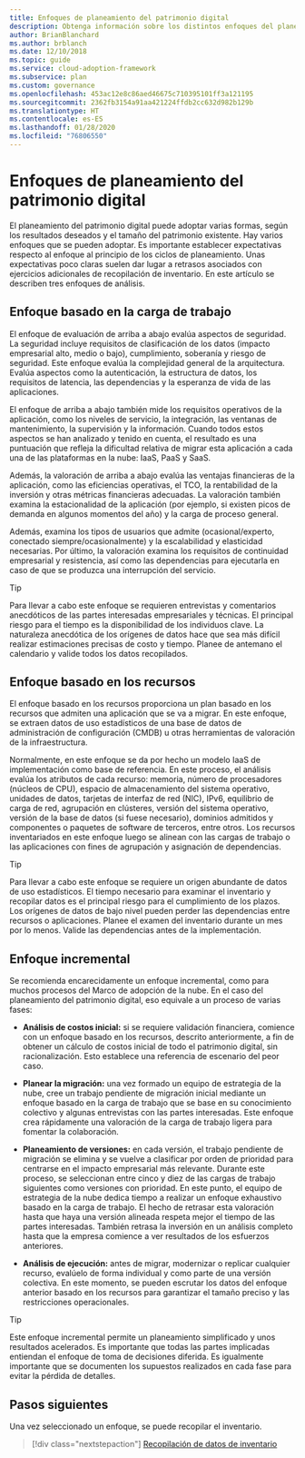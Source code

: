 ```yaml
---
title: Enfoques de planeamiento del patrimonio digital
description: Obtenga información sobre los distintos enfoques del planeamiento del patrimonio digital.
author: BrianBlanchard
ms.author: brblanch
ms.date: 12/10/2018
ms.topic: guide
ms.service: cloud-adoption-framework
ms.subservice: plan
ms.custom: governance
ms.openlocfilehash: 453ac12e8c86aed46675c710395101ff3a121195
ms.sourcegitcommit: 2362fb3154a91aa421224ffdb2cc632d982b129b
ms.translationtype: HT
ms.contentlocale: es-ES
ms.lasthandoff: 01/28/2020
ms.locfileid: "76806550"
---
```

# <a name="approaches-to-digital-estate-planning"></a>Enfoques de planeamiento del patrimonio digital

El planeamiento del patrimonio digital puede adoptar varias formas, según los resultados deseados y el tamaño del patrimonio existente. Hay varios enfoques que se pueden adoptar. Es importante establecer expectativas respecto al enfoque al principio de los ciclos de planeamiento. Unas expectativas poco claras suelen dar lugar a retrasos asociados con ejercicios adicionales de recopilación de inventario. En este artículo se describen tres enfoques de análisis.

## <a name="workload-driven-approach"></a>Enfoque basado en la carga de trabajo

El enfoque de evaluación de arriba a abajo evalúa aspectos de seguridad. La seguridad incluye requisitos de clasificación de los datos (impacto empresarial alto, medio o bajo), cumplimiento, soberanía y riesgo de seguridad. Este enfoque evalúa la complejidad general de la arquitectura. Evalúa aspectos como la autenticación, la estructura de datos, los requisitos de latencia, las dependencias y la esperanza de vida de las aplicaciones.

El enfoque de arriba a abajo también mide los requisitos operativos de la aplicación, como los niveles de servicio, la integración, las ventanas de mantenimiento, la supervisión y la información. Cuando todos estos aspectos se han analizado y tenido en cuenta, el resultado es una puntuación que refleja la dificultad relativa de migrar esta aplicación a cada una de las plataformas en la nube: IaaS, PaaS y SaaS.

Además, la valoración de arriba a abajo evalúa las ventajas financieras de la aplicación, como las eficiencias operativas, el TCO, la rentabilidad de la inversión y otras métricas financieras adecuadas. La valoración también examina la estacionalidad de la aplicación (por ejemplo, si existen picos de demanda en algunos momentos del año) y la carga de proceso general.

Además, examina los tipos de usuarios que admite (ocasional/experto, conectado siempre/ocasionalmente) y la escalabilidad y elasticidad necesarias. Por último, la valoración examina los requisitos de continuidad empresarial y resistencia, así como las dependencias para ejecutarla en caso de que se produzca una interrupción del servicio.

> [!TIP]
> Para llevar a cabo este enfoque se requieren entrevistas y comentarios anecdóticos de las partes interesadas empresariales y técnicas. El principal riesgo para el tiempo es la disponibilidad de los individuos clave. La naturaleza anecdótica de los orígenes de datos hace que sea más difícil realizar estimaciones precisas de costo y tiempo. Planee de antemano el calendario y valide todos los datos recopilados.

## <a name="asset-driven-approach"></a>Enfoque basado en los recursos

El enfoque basado en los recursos proporciona un plan basado en los recursos que admiten una aplicación que se va a migrar. En este enfoque, se extraen datos de uso estadísticos de una base de datos de administración de configuración (CMDB) u otras herramientas de valoración de la infraestructura.

Normalmente, en este enfoque se da por hecho un modelo IaaS de implementación como base de referencia. En este proceso, el análisis evalúa los atributos de cada recurso: memoria, número de procesadores (núcleos de CPU), espacio de almacenamiento del sistema operativo, unidades de datos, tarjetas de interfaz de red (NIC), IPv6, equilibrio de carga de red, agrupación en clústeres, versión del sistema operativo, versión de la base de datos (si fuese necesario), dominios admitidos y componentes o paquetes de software de terceros, entre otros. Los recursos inventariados en este enfoque luego se alinean con las cargas de trabajo o las aplicaciones con fines de agrupación y asignación de dependencias.

> [!TIP]
> Para llevar a cabo este enfoque se requiere un origen abundante de datos de uso estadísticos. El tiempo necesario para examinar el inventario y recopilar datos es el principal riesgo para el cumplimiento de los plazos. Los orígenes de datos de bajo nivel pueden perder las dependencias entre recursos o aplicaciones. Planee el examen del inventario durante un mes por lo menos. Valide las dependencias antes de la implementación.

## <a name="incremental-approach"></a>Enfoque incremental

Se recomienda encarecidamente un enfoque incremental, como para muchos procesos del Marco de adopción de la nube. En el caso del planeamiento del patrimonio digital, eso equivale a un proceso de varias fases:

- **Análisis de costos inicial:** si se requiere validación financiera, comience con un enfoque basado en los recursos, descrito anteriormente, a fin de obtener un cálculo de costos inicial de todo el patrimonio digital, sin racionalización. Esto establece una referencia de escenario del peor caso.

- **Planear la migración:** una vez formado un equipo de estrategia de la nube, cree un trabajo pendiente de migración inicial mediante un enfoque basado en la carga de trabajo que se base en su conocimiento colectivo y algunas entrevistas con las partes interesadas. Este enfoque crea rápidamente una valoración de la carga de trabajo ligera para fomentar la colaboración.

- **Planeamiento de versiones:** en cada versión, el trabajo pendiente de migración se elimina y se vuelve a clasificar por orden de prioridad para centrarse en el impacto empresarial más relevante. Durante este proceso, se seleccionan entre cinco y diez de las cargas de trabajo siguientes como versiones con prioridad. En este punto, el equipo de estrategia de la nube dedica tiempo a realizar un enfoque exhaustivo basado en la carga de trabajo. El hecho de retrasar esta valoración hasta que haya una versión alineada respeta mejor el tiempo de las partes interesadas. También retrasa la inversión en un análisis completo hasta que la empresa comience a ver resultados de los esfuerzos anteriores.

- **Análisis de ejecución:** antes de migrar, modernizar o replicar cualquier recurso, evalúelo de forma individual y como parte de una versión colectiva. En este momento, se pueden escrutar los datos del enfoque anterior basado en los recursos para garantizar el tamaño preciso y las restricciones operacionales.

> [!TIP]
> Este enfoque incremental permite un planeamiento simplificado y unos resultados acelerados. Es importante que todas las partes implicadas entiendan el enfoque de toma de decisiones diferida. Es igualmente importante que se documenten los supuestos realizados en cada fase para evitar la pérdida de detalles.

## <a name="next-steps"></a>Pasos siguientes

Una vez seleccionado un enfoque, se puede recopilar el inventario.

> [!div class="nextstepaction"]
> [Recopilación de datos de inventario](./inventory.md)
